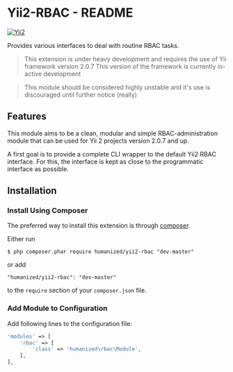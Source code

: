 # Yii2-RBAC - README
[![Yii2](https://img.shields.io/badge/Powered_by-Yii_Framework-green.svg?style=flat)](http://www.yiiframework.com/)

Provides various interfaces to deal with routine RBAC tasks.

> This extension is under heavy development and requires the use of Yii framework version 2.0.7
> This version of the framework is currently in-active development  

> This module should be considered highly unstable and it's use is discouraged until further notice (really)

## Features

This module aims to be a clean, modular and simple RBAC-administration module that can be used for Yii 2 projects version 2.0.7 and up.

A first goal is to provide a complete CLI wrapper to the default Yii2 RBAC interface. For this, the interface is kept as close to the programmatic interface as possible.



## Installation

### Install Using Composer

The preferred way to install this extension is through [composer](http://getcomposer.org/download/).

Either run

```
$ php composer.phar require humanized/yii2-rbac "dev-master"
```

or add

```
"humanized/yii2-rbac": "dev-master"
```

to the ```require``` section of your `composer.json` file.


### Add Module to Configuration

Add following lines to the configuration file:

```php
'modules' => [
    'rbac' => [
        'class' => 'humanized\rbac\Module',
    ],
],
```
